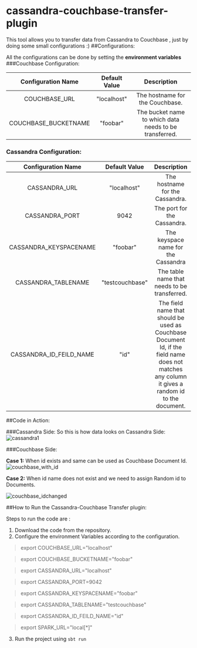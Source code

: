 # cassandra-couchbase-transfer-plugin

This tool allows you to transfer data from Cassandra to Couchbase , just by doing some small configurations :) 
##Configurations:

All the configurations can be done by setting the **environment variables**
###Couchbase Configuration:


|   Configuration Name  |   Default Value   |   Description |
| :---------------------: | :-----------------: | :--------------: |
|   COUCHBASE_URL       |   "localhost"     | The hostname for the Couchbase.|
|   COUCHBASE_BUCKETNAME|   "foobar"        | The bucket name to which data needs to be transferred.|

### Cassandra Configuration:

| Configuration Name | Default Value | Description |
| :-----------------: | :------------: | :----------: |
| CASSANDRA_URL | "localhost" | The hostname for the Cassandra. |
| CASSANDRA_PORT | 9042 | The port for the Cassandra. |
| CASSANDRA_KEYSPACENAME | "foobar" | The keyspace name for the Cassandra |
| CASSANDRA_TABLENAME | "testcouchbase" | The table name that needs to be transferred. |
| CASSANDRA_ID_FEILD_NAME | "id" | The field name that should be used as Couchbase Document Id, if the field name does not matches any column it gives a random id to the document. |


##Code in Action:

###Cassandra Side:
So this is how data looks on Cassandra Side:
![cassandra1](https://cloud.githubusercontent.com/assets/12807854/21962011/40c941ca-db3f-11e6-845f-aa3390054981.png)

###Couchbase Side:

**Case 1:** When id exists and same can be used as Couchbase Document Id.
![couchbase_with_id](https://cloud.githubusercontent.com/assets/12807854/21962012/40ed50ec-db3f-11e6-91e0-482c24346fec.png)

**Case 2:** When id name does not exist and we need to assign Random id to Documents.

![couchbase_idchanged](https://cloud.githubusercontent.com/assets/12807854/21962013/40ef49ba-db3f-11e6-82b0-9c6fbbc50257.png)

##How to Run the Cassandra-Couchbase Transfer plugin:

Steps to run the code are :

1. Download the code from the repository.
2. Configure the environment Variables according to the configuration.

> export  COUCHBASE_URL="localhost"

> export COUCHBASE_BUCKETNAME="foobar"

> export CASSANDRA_URL="localhost"

> export CASSANDRA_PORT=9042

> export CASSANDRA_KEYSPACENAME="foobar"

> export CASSANDRA_TABLENAME="testcouchbase"

> export CASSANDRA_ID_FEILD_NAME="id"

> export SPARK_URL="local[*]"

3. Run the project using ```sbt run```

